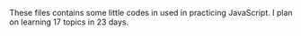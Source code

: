 These files contains some little codes in used in practicing 
JavaScript. I plan on learning 17 topics in 23 days.
